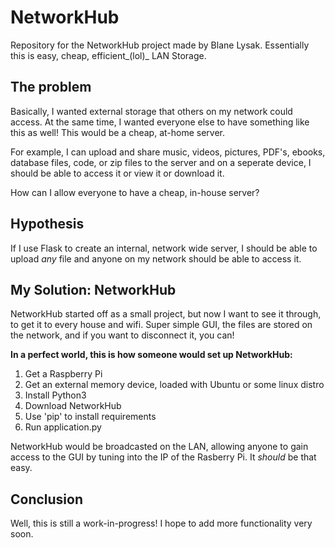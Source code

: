 # NetworkHub
Repository for the NetworkHub project made by Blane Lysak. Essentially this is easy, cheap, efficient_(lol)_ LAN Storage.

## The problem
Basically, I wanted external storage that others on my network could access. At the same time,
I wanted everyone else to have something like this as well! This would be a cheap, at-home server.

For example, I can upload and share music, videos, pictures, PDF's, ebooks, database files, code, 
or zip files to the server and on a seperate device, I should be able to access it or view it or download it.

How can I allow everyone to have a cheap, in-house server?

## Hypothesis
If I use Flask to create an internal, network wide server,
I should be able to upload _any_ file and anyone on my network should be able to access it.

## My Solution: NetworkHub
NetworkHub started off as a small project, but now I want to see it through, to get it to every house and wifi.
Super simple GUI, the files are stored on the network, and if you want to disconnect it, you can!

**In a perfect world, this is how someone would set up NetworkHub:**
1. Get a Raspberry Pi
2. Get an external memory device, loaded with Ubuntu or some linux distro
3. Install Python3
4. Download NetworkHub
5. Use 'pip' to install requirements
6. Run application.py

NetworkHub would be broadcasted on the LAN, allowing anyone to gain access to the GUI by tuning into the IP of the Rasberry Pi.
It _should_ be that easy.

## Conclusion
Well, this is still a work-in-progress! I hope to add more functionality very soon.
